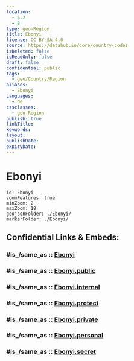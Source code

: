 ```yaml
---
location:
  - 6.2
  - 8
type: geo-Region
title: Ebonyi
license: CC BY-SA 4.0
source: https://datahub.io/core/country-codes
isDeleted: false
isReadOnly: false
draft: false
confidential: public
tags:
  - geo/Country/Region
aliases:
  - Ebonyi
Languages:
  - de
cssclasses:
  - geo-Region
publish: true
linkTitle:
keywords:
layout:
publishDate:
expiryDate:
---
```


# Ebonyi

```leaflet
id: Ebonyi
zoomFeatures: true 
minZoom: 2 
maxZoom: 18
geojsonFolder: ./Ebonyi/
markerFolder: ./Ebonyi/
```


## Confidential Links & Embeds: 

### #is_/same_as :: [Ebonyi](/_Standards/Earth/Continent/Africa/Africa~Central/Nigeria/Zones~Nigeria/Nigeria~South-East/Ebonyi.md) 

### #is_/same_as :: [Ebonyi.public](/_public/Earth/Continent/Africa/Africa~Central/Nigeria/Zones~Nigeria/Nigeria~South-East/Ebonyi.public.md) 

### #is_/same_as :: [Ebonyi.internal](/_internal/Earth/Continent/Africa/Africa~Central/Nigeria/Zones~Nigeria/Nigeria~South-East/Ebonyi.internal.md) 

### #is_/same_as :: [Ebonyi.protect](/_protect/Earth/Continent/Africa/Africa~Central/Nigeria/Zones~Nigeria/Nigeria~South-East/Ebonyi.protect.md) 

### #is_/same_as :: [Ebonyi.private](/_private/Earth/Continent/Africa/Africa~Central/Nigeria/Zones~Nigeria/Nigeria~South-East/Ebonyi.private.md) 

### #is_/same_as :: [Ebonyi.personal](/_personal/Earth/Continent/Africa/Africa~Central/Nigeria/Zones~Nigeria/Nigeria~South-East/Ebonyi.personal.md) 

### #is_/same_as :: [Ebonyi.secret](/_secret/Earth/Continent/Africa/Africa~Central/Nigeria/Zones~Nigeria/Nigeria~South-East/Ebonyi.secret.md)

